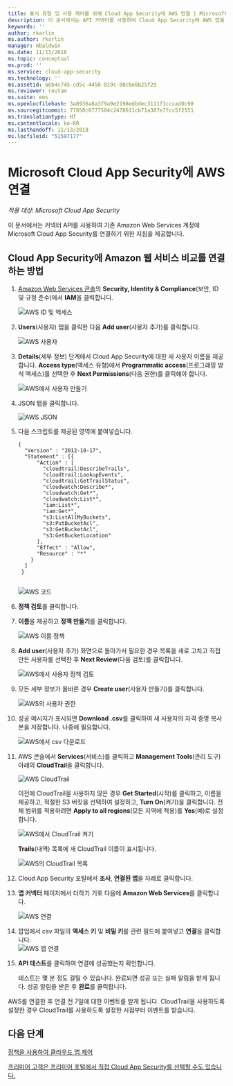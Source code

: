 ```yaml
---
title: 표시 유형 및 사용 제어를 위해 Cloud App Security에 AWS 연결 | Microsoft 문서
description: 이 문서에서는 API 커넥터를 사용하여 Cloud App Security에 AWS 앱을 연결하는 방법에 대한 정보를 제공합니다.
keywords: ''
author: rkarlin
ms.author: rkarlin
manager: mbaldwin
ms.date: 11/13/2018
ms.topic: conceptual
ms.prod: ''
ms.service: cloud-app-security
ms.technology: ''
ms.assetid: a6b4c745-cd5c-4458-819c-80cbe8b25f29
ms.reviewer: reutam
ms.suite: ems
ms.openlocfilehash: 3a8936a8a3f9a9e2198edbdec3111f1cccad0c90
ms.sourcegitcommit: 77850c6777504c2478611cb71a387e7fcc5f2551
ms.translationtype: HT
ms.contentlocale: ko-KR
ms.lasthandoff: 11/13/2018
ms.locfileid: "51597177"
---
```

# <a name="connect-aws-to-microsoft-cloud-app-security"></a>Microsoft Cloud App Security에 AWS 연결

*적용 대상: Microsoft Cloud App Security*

이 문서에서는 커넥터 API를 사용하여 기존 Amazon Web Services 계정에 Microsoft Cloud App Security를 연결하기 위한 지침을 제공합니다.  
  
## <a name="how-to-connect-amazon-web-services-to-cloud-app-security"></a>Cloud App Security에 Amazon 웹 서비스 비교를 연결하는 방법  
  
1.  [Amazon Web Services 콘솔](https://console.aws.amazon.com/)의 **Security, Identity & Compliance**(보안, ID 및 규정 준수)에서 **IAM**을 클릭합니다.  
  
     ![AWS ID 및 액세스](./media/aws-identity-and-access.png "AWS ID 및 액세스")  
  
2.  **Users**(사용자) 탭을 클릭한 다음 **Add user**(사용자 추가)를 클릭합니다.  
  
     ![AWS 사용자](./media/aws-users.png "AWS 사용자")      
  
4.  **Details**(세부 정보) 단계에서 Cloud App Security에 대한 새 사용자 이름을 제공합니다. **Access type**(액세스 유형)에서 **Programmatic access**(프로그래밍 방식 액세스)를 선택한 후 **Next Permissions**(다음 권한)를 클릭해야 합니다.  

     ![AWS에서 사용자 만들기](./media/aws-create-user.png "AWS에서 사용자 만들기")

5. JSON 탭을 클릭합니다.

     ![AWS JSON](./media/aws-json.png "AWS JSON 탭")

6. 다음 스크립트를 제공된 영역에 붙여넣습니다.

    ```     
    {  
      "Version" : "2012-10-17",  
      "Statement" : [{  
          "Action" : [  
            "cloudtrail:DescribeTrails",  
            "cloudtrail:LookupEvents",  
            "cloudtrail:GetTrailStatus",  
            "cloudwatch:Describe*",  
            "cloudwatch:Get*",  
            "cloudwatch:List*",  
            "iam:List*",  
            "iam:Get*",
            "s3:ListAllMyBuckets",
            "s3:PutBucketAcl",
            "s3:GetBucketAcl",
            "s3:GetBucketLocation"
          ],  
          "Effect" : "Allow",  
          "Resource" : "*"  
        }  
      ]  
     }  
  
    ```  

     ![AWS 코드](./media/aws-code.png "AWS 코드")
    
6. **정책 검토**를 클릭합니다.

7. **이름**을 제공하고 **정책 만들기**를 클릭합니다.

     ![AWS 이름 정책](./media/aws-create-policy.png "AWS 정책 만들기")

9. **Add user**(사용자 추가) 화면으로 돌아가서 필요한 경우 목록을 새로 고치고 직접 만든 사용자를 선택한 후 **Next Review**(다음 검토)를 클릭합니다.

   ![AWS에서 사용자 정책 검토](./media/aws-review-user.png "AWS에서 사용자 검토")

10. 모든 세부 정보가 올바른 경우 **Create user**(사용자 만들기)를 클릭합니다.

    ![AWS의 사용자 권한](./media/aws-user-permissions.png "AWS에서 사용자 권한 검토")

11. 성공 메시지가 표시되면 **Download .csv**를 클릭하여 새 사용자의 자격 증명 복사본을 저장합니다. 나중에 필요합니다.  

    ![AWS에서 csv 다운로드](./media/aws-download-csv.png "AWS에서 csv 다운로드")
  
10. AWS 콘솔에서 **Services**(서비스)를 클릭하고 **Management Tools**(관리 도구) 아래의 **CloudTrail**을 클릭합니다.  
  
     ![AWS CloudTrail](./media/aws-cloudtrail.png "AWS CloudTrail")  
  
    이전에 CloudTrail을 사용하지 않은 경우 **Get Started**(시작)를 클릭하고, 이름을 제공하고, 적절한 S3 버킷을 선택하여 설정하고, **Turn On**(켜기)을 클릭합니다. 전체 범위를 적용하려면 **Apply to all regions**(모든 지역에 적용)를 **Yes**(예)로 설정합니다.
  
       ![AWS에서 CloudTrail 켜기](./media/aws-turnon-cloudtrail.png "AWS에서 CloudTrail 켜기")
  
    **Trails**(내역) 목록에 새 CloudTrail 이름이 표시됩니다.
    
      ![AWS의 CloudTrail 목록](./media/aws-cloudtrail-list.png "AWS의 CloudTrail 목록")
  
11. Cloud App Security 포털에서 **조사**, **연결된 앱**을 차례로 클릭합니다.  
  
12. **앱 커넥터** 페이지에서 더하기 기호 다음에 **Amazon Web Services**를 클릭합니다.  
  
     ![AWS 연결](./media/connect-aws.png "AWS 연결")  
  
13. 팝업에서 csv 파일의 **액세스 키** 및 **비밀 키**를 관련 필드에 붙여넣고 **연결**을 클릭합니다.  
   ![AWS 앱 연결](./media/aws-connect-app.png "AWS 앱 연결") 
  
14. **API 테스트**를 클릭하여 연결에 성공했는지 확인합니다.  
  
     테스트는 몇 분 정도 걸릴 수 있습니다. 완료되면 성공 또는 실패 알림을 받게 됩니다. 성공 알림을 받은 후 **완료**를 클릭합니다.  
  
AWS를 연결한 후 연결 전 7일에 대한 이벤트를 받게 됩니다. CloudTrail을 사용하도록 설정한 경우 CloudTrail를 사용하도록 설정한 시점부터 이벤트를 받습니다.
  
## <a name="next-steps"></a>다음 단계  
[정책을 사용하여 클라우드 앱 제어](control-cloud-apps-with-policies.md)   

[프리미어 고객은 프리미어 포털에서 직접 Cloud App Security를 선택할 수도 있습니다.](https://premier.microsoft.com/)  
  
  